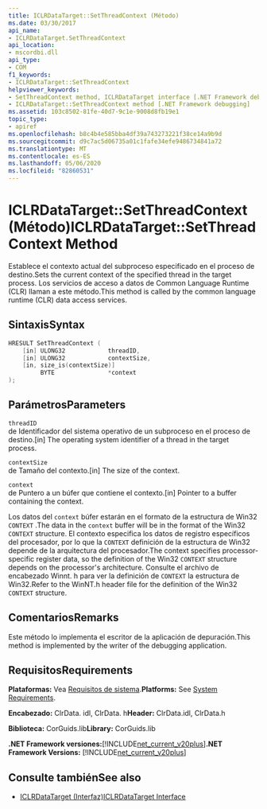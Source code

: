 ```yaml
---
title: ICLRDataTarget::SetThreadContext (Método)
ms.date: 03/30/2017
api_name:
- ICLRDataTarget.SetThreadContext
api_location:
- mscordbi.dll
api_type:
- COM
f1_keywords:
- ICLRDataTarget::SetThreadContext
helpviewer_keywords:
- SetThreadContext method, ICLRDataTarget interface [.NET Framework debugging]
- ICLRDataTarget::SetThreadContext method [.NET Framework debugging]
ms.assetid: 103c8502-81fe-40d7-9c1e-9008d8fb19e1
topic_type:
- apiref
ms.openlocfilehash: b8c4b4e585bba4df39a743273221f38ce14a9b9d
ms.sourcegitcommit: d9c7ac5d06735a01c1fafe34efe9486734841a72
ms.translationtype: MT
ms.contentlocale: es-ES
ms.lasthandoff: 05/06/2020
ms.locfileid: "82860531"
---
```

# <a name="iclrdatatargetsetthreadcontext-method"></a><span data-ttu-id="e68ce-102">ICLRDataTarget::SetThreadContext (Método)</span><span class="sxs-lookup"><span data-stu-id="e68ce-102">ICLRDataTarget::SetThreadContext Method</span></span>
<span data-ttu-id="e68ce-103">Establece el contexto actual del subproceso especificado en el proceso de destino.</span><span class="sxs-lookup"><span data-stu-id="e68ce-103">Sets the current context of the specified thread in the target process.</span></span> <span data-ttu-id="e68ce-104">Los servicios de acceso a datos de Common Language Runtime (CLR) llaman a este método.</span><span class="sxs-lookup"><span data-stu-id="e68ce-104">This method is called by the common language runtime (CLR) data access services.</span></span>  
  
## <a name="syntax"></a><span data-ttu-id="e68ce-105">Sintaxis</span><span class="sxs-lookup"><span data-stu-id="e68ce-105">Syntax</span></span>  
  
```cpp  
HRESULT SetThreadContext (  
    [in] ULONG32            threadID,  
    [in] ULONG32            contextSize,  
    [in, size_is(contextSize)]
         BYTE               *context  
);  
```  
  
## <a name="parameters"></a><span data-ttu-id="e68ce-106">Parámetros</span><span class="sxs-lookup"><span data-stu-id="e68ce-106">Parameters</span></span>  
 `threadID`  
 <span data-ttu-id="e68ce-107">de Identificador del sistema operativo de un subproceso en el proceso de destino.</span><span class="sxs-lookup"><span data-stu-id="e68ce-107">[in] The operating system identifier of a thread in the target process.</span></span>  
  
 `contextSize`  
 <span data-ttu-id="e68ce-108">de Tamaño del contexto.</span><span class="sxs-lookup"><span data-stu-id="e68ce-108">[in] The size of the context.</span></span>  
  
 `context`  
 <span data-ttu-id="e68ce-109">de Puntero a un búfer que contiene el contexto.</span><span class="sxs-lookup"><span data-stu-id="e68ce-109">[in] Pointer to a buffer containing the context.</span></span>  
  
 <span data-ttu-id="e68ce-110">Los datos del `context` búfer estarán en el formato de la estructura de Win32 `CONTEXT` .</span><span class="sxs-lookup"><span data-stu-id="e68ce-110">The data in the `context` buffer will be in the format of the Win32 `CONTEXT` structure.</span></span> <span data-ttu-id="e68ce-111">El contexto especifica los datos de registro específicos del procesador, por lo que la `CONTEXT` definición de la estructura de Win32 depende de la arquitectura del procesador.</span><span class="sxs-lookup"><span data-stu-id="e68ce-111">The context specifies processor-specific register data, so the definition of the Win32 `CONTEXT` structure depends on the processor's architecture.</span></span> <span data-ttu-id="e68ce-112">Consulte el archivo de encabezado Winnt. h para ver la definición de `CONTEXT` la estructura de Win32.</span><span class="sxs-lookup"><span data-stu-id="e68ce-112">Refer to the WinNT.h header file for the definition of the Win32 `CONTEXT` structure.</span></span>  
  
## <a name="remarks"></a><span data-ttu-id="e68ce-113">Comentarios</span><span class="sxs-lookup"><span data-stu-id="e68ce-113">Remarks</span></span>  
 <span data-ttu-id="e68ce-114">Este método lo implementa el escritor de la aplicación de depuración.</span><span class="sxs-lookup"><span data-stu-id="e68ce-114">This method is implemented by the writer of the debugging application.</span></span>  
  
## <a name="requirements"></a><span data-ttu-id="e68ce-115">Requisitos</span><span class="sxs-lookup"><span data-stu-id="e68ce-115">Requirements</span></span>  
 <span data-ttu-id="e68ce-116">**Plataformas:** Vea [Requisitos de sistema](../../get-started/system-requirements.md).</span><span class="sxs-lookup"><span data-stu-id="e68ce-116">**Platforms:** See [System Requirements](../../get-started/system-requirements.md).</span></span>  
  
 <span data-ttu-id="e68ce-117">**Encabezado:** ClrData. idl, ClrData. h</span><span class="sxs-lookup"><span data-stu-id="e68ce-117">**Header:** ClrData.idl, ClrData.h</span></span>  
  
 <span data-ttu-id="e68ce-118">**Biblioteca:** CorGuids.lib</span><span class="sxs-lookup"><span data-stu-id="e68ce-118">**Library:** CorGuids.lib</span></span>  
  
 <span data-ttu-id="e68ce-119">**.NET Framework versiones:**[!INCLUDE[net_current_v20plus](../../../../includes/net-current-v20plus-md.md)]</span><span class="sxs-lookup"><span data-stu-id="e68ce-119">**.NET Framework Versions:** [!INCLUDE[net_current_v20plus](../../../../includes/net-current-v20plus-md.md)]</span></span>  
  
## <a name="see-also"></a><span data-ttu-id="e68ce-120">Consulte también</span><span class="sxs-lookup"><span data-stu-id="e68ce-120">See also</span></span>

- [<span data-ttu-id="e68ce-121">ICLRDataTarget (Interfaz)</span><span class="sxs-lookup"><span data-stu-id="e68ce-121">ICLRDataTarget Interface</span></span>](iclrdatatarget-interface.md)
